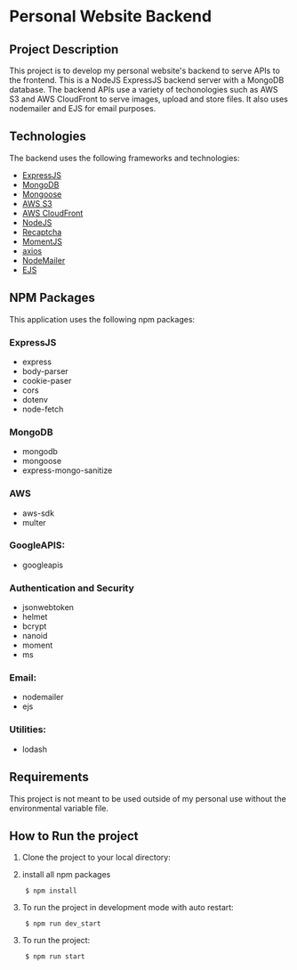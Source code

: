 # Personal Website Backend

## Project Description
This project is to develop my personal website's backend to serve APIs to the frontend. This is a NodeJS ExpressJS backend server with a MongoDB database. The backend APIs use a variety of techonologies such as AWS S3 and AWS CloudFront to serve images, upload and store files. It also uses nodemailer and EJS for email purposes.

## Technologies
The backend uses the following frameworks and technologies:
- [ExpressJS](https://expressjs.com/)
- [MongoDB](https://www.mongodb.com/)
- [Mongoose](https://mongoosejs.com/)
- [AWS S3](https://material-ui.com/)
- [AWS CloudFront](https://fontawesome.com/)
- [NodeJS](https://lodash.com/)
- [Recaptcha](https://www.google.com/recaptcha/about/)
- [MomentJS](https://momentjs.com/)
- [axios](https://www.axios.com/)
- [NodeMailer](https://nodemailer.com/about/)
- [EJS](https://ejs.co/)

## NPM Packages
This application uses the following npm packages:

### ExpressJS
- express
- body-parser
- cookie-paser
- cors
- dotenv
- node-fetch

### MongoDB
- mongodb
- mongoose
- express-mongo-sanitize

### AWS 
- aws-sdk
- multer

### GoogleAPIS:
- googleapis

### Authentication and Security
- jsonwebtoken
- helmet
- bcrypt
- nanoid
- moment
- ms

### Email:
- nodemailer
- ejs

### Utilities:
- lodash

## Requirements
This project is not meant to be used outside of my personal use without the environmental variable file.

## How to Run the project
1. Clone the project to your local directory:

2. install all npm packages
``` 
    $ npm install
```
3.  To run the project in development mode with auto restart:
``` 
    $ npm run dev_start
```
3.  To run the project:
``` 
    $ npm run start
```